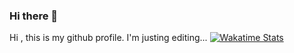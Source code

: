 ### Hi there 👋

<!--
**raphamoral/raphamoral** is a ✨ _special_ ✨ repository because its `README.md` (this file) appears on your GitHub profile.



-->
Hi , this is my github profile. I'm justing editing...
[![Wakatime Stats](https://github-readme-stats.vercel.app/api/wakatime?username=raphamoral)](https://wakatime.com/@raphamoral)
